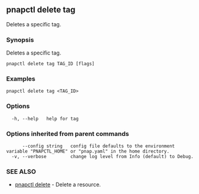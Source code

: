 ## pnapctl delete tag

Deletes a specific tag.

### Synopsis

Deletes a specific tag.

```
pnapctl delete tag TAG_ID [flags]
```

### Examples

```
pnapctl delete tag <TAG_ID>
```

### Options

```
  -h, --help   help for tag
```

### Options inherited from parent commands

```
      --config string   config file defaults to the environment variable "PNAPCTL_HOME" or "pnap.yaml" in the home directory.
  -v, --verbose         change log level from Info (default) to Debug.
```

### SEE ALSO

* [pnapctl delete](pnapctl_delete.md)	 - Delete a resource.

